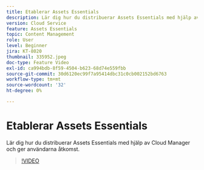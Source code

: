 ```yaml
---
title: Etablerar Assets Essentials
description: Lär dig hur du distribuerar Assets Essentials med hjälp av Cloud Manager och ger användarna åtkomst.
version: Cloud Service
feature: Assets Essentials
topic: Content Management
role: User
level: Beginner
jira: KT-8020
thumbnail: 335952.jpeg
doc-type: Feature Video
exl-id: ca994bdb-8f59-4504-b623-68d74e559fbb
source-git-commit: 30d6120ec99f7a95414dbc31c0cb002152bd6763
workflow-type: tm+mt
source-wordcount: '32'
ht-degree: 0%

---
```


# Etablerar Assets Essentials

Lär dig hur du distribuerar Assets Essentials med hjälp av Cloud Manager och ger användarna åtkomst.

>[!VIDEO](https://video.tv.adobe.com/v/335952?quality=12&learn=on)
